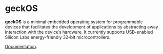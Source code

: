 geckOS
======

**geckOS** is a minimal embedded operating system for programmable devices that
facilitates the development of applications by abstracting away interaction
with the device’s hardware. It currently supports USB-enabled Silicon Labs
energy-friendly 32-bit microcontrollers.

[Documentation](https://geckos.readthedocs.io/en/latest/index.html).
